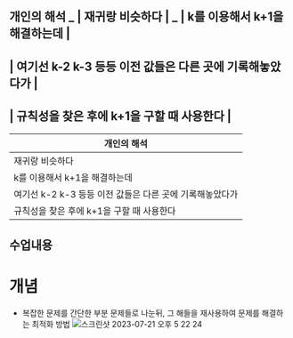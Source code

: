 
개인의 해석
_
| 재귀랑 비슷하다 |
_
| k를 이용해서 k+1을 해결하는데 |
-
| 여기선 k-2 k-3 등등 이전 값들은 다른 곳에 기록해놓았다가 |
-
| 규칙성을 찾은 후에 k+1을 구할 때 사용한다 |
---------------------------------------------------
|개인의 해석|
|------------|
|재귀랑 비슷하다|
|k를 이용해서 k+1을 해결하는데 |
|여기선 k-2 k-3 등등 이전 값들은 다른 곳에 기록해놓았다가|
|규칙성을 찾은 후에 k+1을 구할 때 사용한다 |

수업내용
----------------------------------------------------------------------------
# 개념
- 복잡한 문제를 간단한 부분 문제들로 나눈뒤, 그 해들을 재사용하여 문제를 해결하는 최적화 방법
![스크린샷 2023-07-21 오후 5 22 24](https://github.com/GunsanHaribo/Java_Algorithm/assets/119919849/b2e4991f-5c8a-4478-890f-a8494e491ae5)

